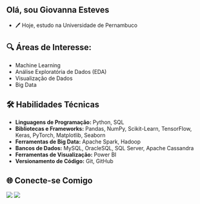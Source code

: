 ## Olá, sou Giovanna Esteves

- 🖊️ Hoje, estudo na Universidade de Pernambuco

## 🔍 Áreas de Interesse:
- Machine Learning
- Análise Exploratória de Dados (EDA)
- Visualização de Dados
- Big Data

## 🛠️ Habilidades Técnicas

- **Linguagens de Programação:** Python, SQL
- **Bibliotecas e Frameworks:** Pandas, NumPy, Scikit-Learn, TensorFlow, Keras, PyTorch, Matplotlib, Seaborn
- **Ferramentas de Big Data:** Apache Spark, Hadoop
- **Bancos de Dados:** MySQL, OracleSQL, SQL Server, Apache Cassandra
- **Ferramentas de Visualização:** Power BI
- **Versionamento de Código:** Git, GitHub

## 🌐 Conecte-se Comigo
 
<div> 
  <a href = "mailto:gioesteves00@gmail.com"><img src="https://img.shields.io/badge/-Gmail-%23333?style=for-the-badge&logo=gmail&logoColor=white" target="_blank"></a>
  <a href="https://www.linkedin.com/in/giovanna-esteves-41a5b7210/" target="_blank"><img src="https://img.shields.io/badge/-LinkedIn-%230077B5?style=for-the-badge&logo=linkedin&logoColor=white" target="_blank"></a> 
</div>
